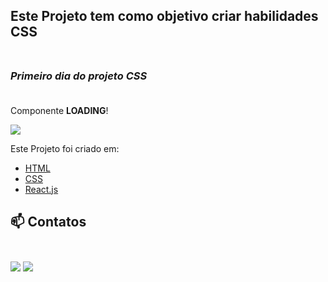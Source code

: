 ##  Este Projeto tem como objetivo criar habilidades CSS <br><br>

### <i>Primeiro dia do projeto CSS</i><br> <br>

Componente <b>LOADING</b>!

<img src="https://media.giphy.com/media/TtjitFfZvE3DSGob9r/giphy.gif"/>

Este Projeto foi criado em:

<ul>
 <li><a href="https://developer.mozilla.org/pt-BR/docs/Web/HTML">HTML</a></li>
 <li><a href="https://developer.mozilla.org/pt-BR/docs/Web/CSS">CSS</a></li>
    <li><a href="https://pt-br.reactjs.org/">React.js</a></li>
</ul>

## 📫 Contatos <br><br>

[<img src="https://img.shields.io/badge/medium-%2312100E.svg?&style=for-the-badge&logo=medium&logoColor=white" />](https://medium.com/@devwemilly.frontend/) [<img src="https://img.shields.io/badge/linkedin-%230077B5.svg?&style=for-the-badge&logo=linkedin&logoColor=white" />](https://www.linkedin.com/in/devwemilly-cristhiny-7674041b7/)
